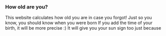 ### How old are you?

This website calculates how old you are in case you forgot! Just so you know, you should know when you were born
If you add the time of your birth, it will be more precise :)
It will give you your sun sign too just because
